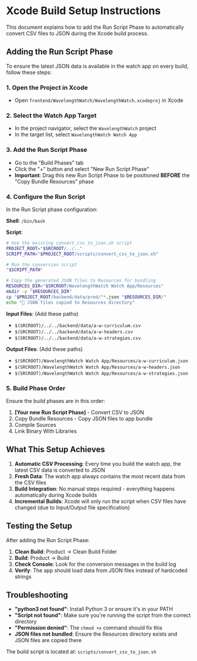 # Xcode Build Setup Instructions

This document explains how to add the Run Script Phase to automatically convert CSV files to JSON during the Xcode build process.

## Adding the Run Script Phase

To ensure the latest JSON data is available in the watch app on every build, follow these steps:

### 1. Open the Project in Xcode
- Open `frontend/WavelengthWatch/WavelengthWatch.xcodeproj` in Xcode

### 2. Select the Watch App Target
- In the project navigator, select the `WavelengthWatch` project
- In the target list, select `WavelengthWatch Watch App`

### 3. Add the Run Script Phase
- Go to the "Build Phases" tab
- Click the "+" button and select "New Run Script Phase"
- **Important**: Drag this new Run Script Phase to be positioned **BEFORE** the "Copy Bundle Resources" phase

### 4. Configure the Run Script
In the Run Script phase configuration:

**Shell**: `/bin/bash`

**Script**:
```bash
# Use the existing convert_csv_to_json.sh script
PROJECT_ROOT="$SRCROOT/../.."
SCRIPT_PATH="$PROJECT_ROOT/scripts/convert_csv_to_json.sh"

# Run the conversion script
"$SCRIPT_PATH"

# Copy the generated JSON files to Resources for bundling
RESOURCES_DIR="$SRCROOT/WavelengthWatch Watch App/Resources"
mkdir -p "$RESOURCES_DIR"
cp "$PROJECT_ROOT/backend/data/prod/"*.json "$RESOURCES_DIR/"
echo "📁 JSON files copied to Resources directory"
```

**Input Files**: (Add these paths)
- `$(SRCROOT)/../../backend/data/a-w-curriculum.csv`
- `$(SRCROOT)/../../backend/data/a-w-headers.csv`
- `$(SRCROOT)/../../backend/data/a-w-strategies.csv`

**Output Files**: (Add these paths)
- `$(SRCROOT)/WavelengthWatch Watch App/Resources/a-w-curriculum.json`
- `$(SRCROOT)/WavelengthWatch Watch App/Resources/a-w-headers.json`
- `$(SRCROOT)/WavelengthWatch Watch App/Resources/a-w-strategies.json`

### 5. Build Phase Order
Ensure the build phases are in this order:
1. **[Your new Run Script Phase]** - Convert CSV to JSON
2. Copy Bundle Resources - Copy JSON files to app bundle
3. Compile Sources
4. Link Binary With Libraries

## What This Setup Achieves

1. **Automatic CSV Processing**: Every time you build the watch app, the latest CSV data is converted to JSON
2. **Fresh Data**: The watch app always contains the most recent data from the CSV files
3. **Build Integration**: No manual steps required - everything happens automatically during Xcode builds
4. **Incremental Builds**: Xcode will only run the script when CSV files have changed (due to Input/Output file specification)

## Testing the Setup

After adding the Run Script Phase:

1. **Clean Build**: Product → Clean Build Folder
2. **Build**: Product → Build
3. **Check Console**: Look for the conversion messages in the build log
4. **Verify**: The app should load data from JSON files instead of hardcoded strings

## Troubleshooting

- **"python3 not found"**: Install Python 3 or ensure it's in your PATH
- **"Script not found"**: Make sure you're running the script from the correct directory
- **"Permission denied"**: The `chmod +x` command should fix this
- **JSON files not bundled**: Ensure the Resources directory exists and JSON files are copied there

The build script is located at: `scripts/convert_csv_to_json.sh`
